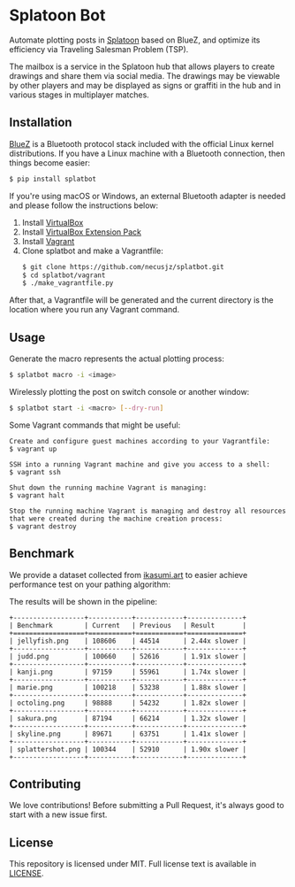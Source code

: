 # Splatoon Bot
Automate plotting posts in [Splatoon](https://splatoonwiki.org/wiki/Splatoon) based on BlueZ, and optimize its efficiency via Traveling Salesman Problem (TSP).

The mailbox is a service in the Splatoon hub that allows players to create drawings and share them via social media. The drawings may be viewable by other players and may be displayed as signs or graffiti in the hub and in various stages in multiplayer matches.

[](https://raw.githubusercontent.com/necusjz/p/master/splatbot/mailbox.png)

## Installation
[BlueZ](http://www.bluez.org/) is a Bluetooth protocol stack included with the official Linux kernel distributions. If you have a Linux machine with a Bluetooth connection, then things become easier:
```bash
$ pip install splatbot
```

If you're using macOS or Windows, an external Bluetooth adapter is needed and please follow the instructions below:
1. Install [VirtualBox](https://www.virtualbox.org/wiki/Downloads)
2. Install [VirtualBox Extension Pack](https://www.virtualbox.org/wiki/Downloads)
3. Install [Vagrant](https://developer.hashicorp.com/vagrant/install)
4. Clone splatbot and make a Vagrantfile:
    ```bash
   $ git clone https://github.com/necusjz/splatbot.git
   $ cd splatbot/vagrant
   $ ./make_vagrantfile.py
    ```

After that, a Vagrantfile will be generated and the current directory is the location where you run any Vagrant command.

## Usage
Generate the macro represents the actual plotting process:
 ```bash
 $ splatbot macro -i <image>
 ```

Wirelessly plotting the post on switch console or another window:
 ```bash
 $ splatbot start -i <macro> [--dry-run]
 ```

Some Vagrant commands that might be useful:
```text
Create and configure guest machines according to your Vagrantfile:
$ vagrant up

SSH into a running Vagrant machine and give you access to a shell:
$ vagrant ssh

Shut down the running machine Vagrant is managing:
$ vagrant halt

Stop the running machine Vagrant is managing and destroy all resources that were created during the machine creation process:
$ vagrant destroy
```

## Benchmark
We provide a dataset collected from [ikasumi.art](https://ikasumi.art/) to easier achieve performance test on your pathing algorithm:
[](https://raw.githubusercontent.com/necusjz/p/master/splatbot/dataset.png)

The results will be shown in the pipeline:
```text
+------------------+-----------+------------+--------------+
| Benchmark        | Current   | Previous   | Result       |
+==================+===========+============+==============+
| jellyfish.png    | 108606    | 44514      | 2.44x slower |
+------------------+-----------+------------+--------------+
| judd.png         | 100660    | 52616      | 1.91x slower |
+------------------+-----------+------------+--------------+
| kanji.png        | 97159     | 55961      | 1.74x slower |
+------------------+-----------+------------+--------------+
| marie.png        | 100218    | 53238      | 1.88x slower |
+------------------+-----------+------------+--------------+
| octoling.png     | 98888     | 54232      | 1.82x slower |
+------------------+-----------+------------+--------------+
| sakura.png       | 87194     | 66214      | 1.32x slower |
+------------------+-----------+------------+--------------+
| skyline.png      | 89671     | 63751      | 1.41x slower |
+------------------+-----------+------------+--------------+
| splattershot.png | 100344    | 52910      | 1.90x slower |
+------------------+-----------+------------+--------------+
```

## Contributing
We love contributions! Before submitting a Pull Request, it's always good to start with a new issue first.

## License
This repository is licensed under MIT. Full license text is available in [LICENSE](https://github.com/necusjz/splatbot/blob/main/LICENSE).

